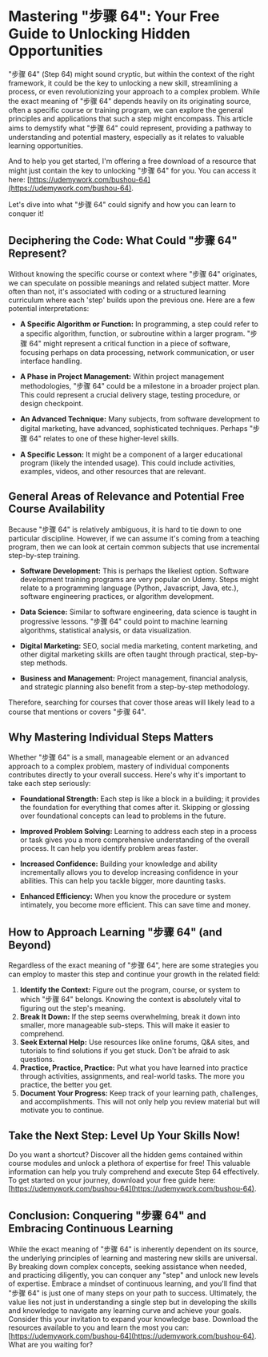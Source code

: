 # Mastering "步骤 64": Your Free Guide to Unlocking Hidden Opportunities

"步骤 64" (Step 64) might sound cryptic, but within the context of the right framework, it could be the key to unlocking a new skill, streamlining a process, or even revolutionizing your approach to a complex problem. While the exact meaning of "步骤 64" depends heavily on its originating source, often a specific course or training program, we can explore the general principles and applications that such a step might encompass. This article aims to demystify what "步骤 64" could represent, providing a pathway to understanding and potential mastery, especially as it relates to valuable learning opportunities.

And to help you get started, I'm offering a free download of a resource that might just contain the key to unlocking "步骤 64" for you. You can access it here: [https://udemywork.com/bushou-64](https://udemywork.com/bushou-64).

Let's dive into what "步骤 64" could signify and how you can learn to conquer it!

## Deciphering the Code: What Could "步骤 64" Represent?

Without knowing the specific course or context where "步骤 64" originates, we can speculate on possible meanings and related subject matter. More often than not, it's associated with coding or a structured learning curriculum where each 'step' builds upon the previous one. Here are a few potential interpretations:

*   **A Specific Algorithm or Function:** In programming, a step could refer to a specific algorithm, function, or subroutine within a larger program. "步骤 64" might represent a critical function in a piece of software, focusing perhaps on data processing, network communication, or user interface handling.

*   **A Phase in Project Management:** Within project management methodologies, "步骤 64" could be a milestone in a broader project plan. This could represent a crucial delivery stage, testing procedure, or design checkpoint.

*   **An Advanced Technique:** Many subjects, from software development to digital marketing, have advanced, sophisticated techniques. Perhaps "步骤 64" relates to one of these higher-level skills.

*   **A Specific Lesson:** It might be a component of a larger educational program (likely the intended usage). This could include activities, examples, videos, and other resources that are relevant.

## General Areas of Relevance and Potential Free Course Availability

Because "步骤 64" is relatively ambiguous, it is hard to tie down to one particular discipline. However, if we can assume it's coming from a teaching program, then we can look at certain common subjects that use incremental step-by-step training.

*   **Software Development:** This is perhaps the likeliest option. Software development training programs are very popular on Udemy. Steps might relate to a programming language (Python, Javascript, Java, etc.), software engineering practices, or algorithm development.

*   **Data Science:** Similar to software engineering, data science is taught in progressive lessons. "步骤 64" could point to machine learning algorithms, statistical analysis, or data visualization.

*   **Digital Marketing:** SEO, social media marketing, content marketing, and other digital marketing skills are often taught through practical, step-by-step methods.

*   **Business and Management:** Project management, financial analysis, and strategic planning also benefit from a step-by-step methodology.

Therefore, searching for courses that cover those areas will likely lead to a course that mentions or covers "步骤 64".

## Why Mastering Individual Steps Matters

Whether "步骤 64" is a small, manageable element or an advanced approach to a complex problem, mastery of individual components contributes directly to your overall success. Here's why it's important to take each step seriously:

*   **Foundational Strength:** Each step is like a block in a building; it provides the foundation for everything that comes after it. Skipping or glossing over foundational concepts can lead to problems in the future.

*   **Improved Problem Solving:** Learning to address each step in a process or task gives you a more comprehensive understanding of the overall process. It can help you identify problem areas faster.

*   **Increased Confidence:** Building your knowledge and ability incrementally allows you to develop increasing confidence in your abilities. This can help you tackle bigger, more daunting tasks.

*   **Enhanced Efficiency:** When you know the procedure or system intimately, you become more efficient. This can save time and money.

## How to Approach Learning "步骤 64" (and Beyond)

Regardless of the exact meaning of "步骤 64", here are some strategies you can employ to master this step and continue your growth in the related field:

1.  **Identify the Context:** Figure out the program, course, or system to which "步骤 64" belongs. Knowing the context is absolutely vital to figuring out the step's meaning.
2.  **Break It Down:** If the step seems overwhelming, break it down into smaller, more manageable sub-steps. This will make it easier to comprehend.
3.  **Seek External Help:** Use resources like online forums, Q&A sites, and tutorials to find solutions if you get stuck. Don't be afraid to ask questions.
4.  **Practice, Practice, Practice:** Put what you have learned into practice through activities, assignments, and real-world tasks. The more you practice, the better you get.
5.  **Document Your Progress:** Keep track of your learning path, challenges, and accomplishments. This will not only help you review material but will motivate you to continue.

## Take the Next Step: Level Up Your Skills Now!

Do you want a shortcut? Discover all the hidden gems contained within course modules and unlock a plethora of expertise for free! This valuable information can help you truly comprehend and execute Step 64 effectively. To get started on your journey, download your free guide here: [https://udemywork.com/bushou-64](https://udemywork.com/bushou-64).

## Conclusion: Conquering "步骤 64" and Embracing Continuous Learning

While the exact meaning of "步骤 64" is inherently dependent on its source, the underlying principles of learning and mastering new skills are universal. By breaking down complex concepts, seeking assistance when needed, and practicing diligently, you can conquer any "step" and unlock new levels of expertise. Embrace a mindset of continuous learning, and you'll find that "步骤 64" is just one of many steps on your path to success. Ultimately, the value lies not just in understanding a single step but in developing the skills and knowledge to navigate any learning curve and achieve your goals.
Consider this your invitation to expand your knowledge base. Download the resources available to you and learn the most you can: [https://udemywork.com/bushou-64](https://udemywork.com/bushou-64). What are you waiting for?
